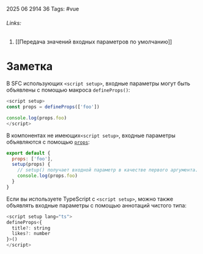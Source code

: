 2025 06 2914 36
Tags: #vue
###### Links: 

1) [[Передача значений входных параметров по умолчанию]]
# Заметка
В SFC использующих `<script setup>`, входные параметры могут быть объявлены с помощью макроса `defineProps()`:
```js
<script setup>
const props = defineProps(['foo'])

console.log(props.foo)
</script>
```
В компонентах не имеющих`<script setup>`, входные параметры объявляются с помощью [`props`](https://ru.vuejs.org/api/options-state.html#props):
```js
export default {
  props: ['foo'],
  setup(props) {
    // setup() получает входной параметр в качестве первого аргумента.
    console.log(props.foo)
  }
}
```
Если вы используете TypeScript с `<script setup>`, можно также объявлять входные параметры с помощью аннотаций чистого типа:
```js
<script setup lang="ts">
defineProps<{
  title?: string
  likes?: number
}>()
</script>
```
